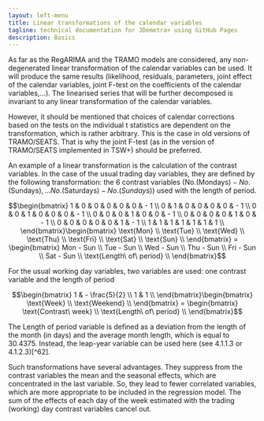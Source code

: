 ```yaml
---
layout: left-menu
title: Linear transformations of the calendar variables
tagline: technical documentation for JDemetra+ using GitHub Pages
description: Basics
---
```


As far as the RegARIMA and the TRAMO models are considered, any
non-degenerated linear transformation of the calendar variables can be
used. It will produce the same results (likelihood, residuals,
parameters, joint effect of the calendar variables, joint F-test on the
coefficients of the calendar variables,\...). The linearised series that
will be further decomposed is invariant to any linear transformation of
the calendar variables.

However, it should be mentioned that choices of calendar corrections
based on the tests on the individual t statistics are dependent on the
transformation, which is rather arbitrary. This is the case in old
versions of TRAMO/SEATS. That is why the joint F-test (as in the version
of TRAMO/SEATS implemented in TSW+) should be preferred.

An example of a linear transformation is the calculation of the contrast
variables. In the case of the usual trading day variables, they are
defined by the following transformation: the 6 contrast variables
($\text{No.}\left( \text{Mondays} \right) - No.\left( \text{Sundays} \right),\ldots No.\left( \text{Saturdays} \right) - No.(Sundays)$)
used with the length of period.


  $$\begin{bmatrix}                 
  1 & 0 & 0 & 0 & 0 & 0 & - 1 \\    
  0 & 1 & 0 & 0 & 0 & 0 & - 1 \\    
  0 & 0 & 1 & 0 & 0 & 0 & - 1 \\    
  0 & 0 & 0 & 1 & 0 & 0 & - 1 \\    
  0 & 0 & 0 & 0 & 1 & 0 & - 1 \\    
  0 & 0 & 0 & 0 & 0 & 1 & - 1 \\    
  1 & 1 & 1 & 1 & 1 & 1 & 1 \\      
  \end{bmatrix}\begin{bmatrix}      
  \text{Mon} \\                     
  \text{Tue} \\                     
  \text{Wed} \\                     
  \text{Thu} \\                     
  \text{Fri} \\                     
  \text{Sat} \\                     
  \text{Sun} \\                     
  \end{bmatrix} = \begin{bmatrix}   
  Mon - Sun \\                      
  Tue - Sun \\                      
  Wed - Sun \\                      
  Thu - Sun \\                      
  Fri - Sun \\                      
  Sat - Sun \\                      
  \text{Length\ of\ period} \\      
  \end{bmatrix}$$                   
  
For the usual working day variables, two variables are used: one
contrast variable and the length of period

  $$\begin{bmatrix}                  
  1 & - \frac{5}{2} \\              
  1 & 1 \\                          
  \end{bmatrix}\begin{bmatrix}      
  \text{Week} \\                    
  \text{Weekend} \\                 
  \end{bmatrix} = \begin{bmatrix}   
  \text{Contrast\ week} \\          
  \text{Length\ of\ period} \\      
  \end{bmatrix}$$

The $\text{Length of period}$ variable is defined as a deviation from
the length of the month (in days) and the average month length, which is
equal to $30.4375.$ Instead, the leap-year variable can be used here
(see 4.1.1.3 or 4.1.2.3)[^62].

Such transformations have several advantages. They suppress from the
contrast variables the mean and the seasonal effects, which are
concentrated in the last variable. So, they lead to fewer correlated
variables, which are more appropriate to be included in the regression
model. The sum of the effects of each day of the week estimated with the
trading (working) day contrast variables cancel out.